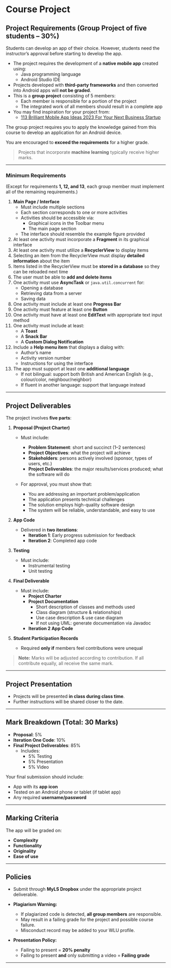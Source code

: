 # Course Project

## Project Requirements (Group Project of five students – 30%)

Students can develop an app of their choice. However, students need the instructor’s approval before starting to develop the app.  

- The project requires the development of a **native mobile app** created using:
  - Java programming language  
  - Android Studio IDE  
- Projects developed with **third-party frameworks** and then converted into Android apps will **not be graded**.  
- This is a **group project** consisting of 5 members:
  - Each member is responsible for a portion of the project
  - The integrated work of all members should result in a complete app  
- You may find inspiration for your project from:  
  - [113 Brilliant Mobile App Ideas 2023 For Your Next Business Startup](sagipl.com)

The group project requires you to apply the knowledge gained from this course to develop an application for an Android device.  

You are encouraged to **exceed the requirements** for a higher grade.  
> Projects that incorporate **machine learning** typically receive higher marks.

---

### Minimum Requirements
(Except for requirements **1, 12, and 13**, each group member must implement all of the remaining requirements.)

1. **Main Page / Interface**
   - Must include multiple sections
   - Each section corresponds to one or more activities
   - Activities should be accessible via:
     - Graphical icons in the Toolbar menu  
     - The main page section
   - The interface should resemble the example figure provided
2. At least one activity must incorporate a **Fragment** in its graphical interface
3. At least one activity must utilize a **RecyclerView** to display items
4. Selecting an item from the RecyclerView must display **detailed information** about the item
5. Items listed in the RecyclerView must be **stored in a database** so they can be reloaded next time
6. The user must be able to **add and delete items**
7. One activity must use **AsyncTask** or `java.util.concurrent` for:
   - Opening a database
   - Retrieving data from a server
   - Saving data
8. One activity must include at least one **Progress Bar**
9. One activity must feature at least one **Button**
10. One activity must have at least one **EditText** with appropriate text input method
11. One activity must include at least:
    - A **Toast**
    - A **Snack Bar**
    - A **Custom Dialog Notification**
12. Include a **Help menu item** that displays a dialog with:
    - Author’s name  
    - Activity version number  
    - Instructions for using the interface  
13. The app must support at least one **additional language**
    - If not bilingual: support both British and American English (e.g., colour/color, neighbour/neighbor)  
    - If fluent in another language: support that language instead  

---

## Project Deliverables

The project involves **five parts**:

1. **Proposal (Project Charter)**  
   - Must include:
     - **Problem Statement**: short and succinct (1–2 sentences)  
     - **Project Objectives**: what the project will achieve  
     - **Stakeholders**: persons actively involved (sponsor, types of users, etc.)  
     - **Project Deliverables**: the major results/services produced; what the software will do  

   - For approval, you must show that:  
     - You are addressing an important problem/application  
     - The application presents technical challenges  
     - The solution employs high-quality software design  
     - The system will be reliable, understandable, and easy to use  

2. **App Code**  
   - Delivered in **two iterations**:
     - **Iteration 1**: Early progress submission for feedback  
     - **Iteration 2**: Completed app code  

3. **Testing**
   - Must include:
     - Instrumental testing  
     - Unit testing  

4. **Final Deliverable**
   - Must include:
     - **Project Charter**  
     - **Project Documentation**
       - Short description of classes and methods used  
       - Class diagram (structure & relationships)  
       - Use case description & use case diagram  
       - If not using UML: generate documentation via Javadoc  
     - **Iteration 2 App Code**  

5. **Student Participation Records**  
   - Required **only if** members feel contributions were unequal  

> **Note:** Marks will be adjusted according to contribution. If all contribute equally, all receive the same mark.  

---

## Project Presentation

- Projects will be presented **in class during class time**.  
- Further instructions will be shared closer to the date.  

---

## Mark Breakdown (Total: 30 Marks)

- **Proposal**: 5%  
- **Iteration One Code**: 10%  
- **Final Project Deliverables**: 85%  
  - Includes:  
    - 5% Testing  
    - 5% Presentation  
    - 5% Video  

Your final submission should include:  
- App with its **app icon**  
- Tested on an Android phone or tablet (if tablet app)  
- Any required **username/password**  

---

## Marking Criteria

The app will be graded on:  
- **Complexity**  
- **Functionality**  
- **Originality**  
- **Ease of use**  

---

## Policies

- Submit through **MyLS Dropbox** under the appropriate project deliverable.  
- **Plagiarism Warning:**  
  - If plagiarized code is detected, **all group members** are responsible.  
  - May result in a failing grade for the project and possible course failure.  
  - Misconduct record may be added to your WLU profile.  

- **Presentation Policy:**  
  - Failing to present = **20% penalty**  
  - Failing to present **and** only submitting a video = **Failing grade**  

---
